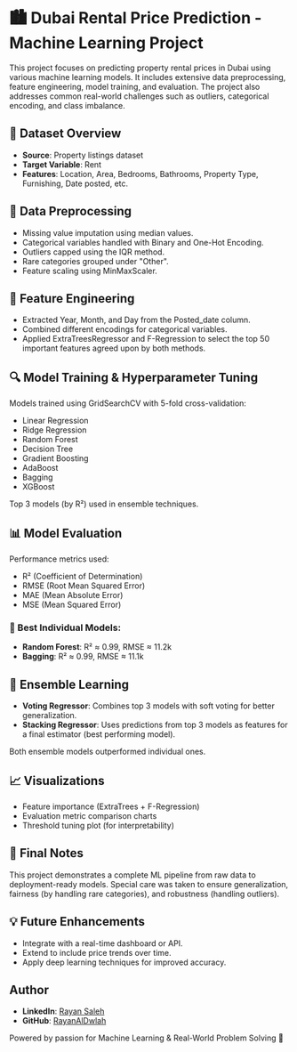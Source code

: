 # 🏙️ Dubai Rental Price Prediction - Machine Learning Project

This project focuses on predicting property rental prices in Dubai using various machine learning models. It includes extensive data preprocessing, feature engineering, model training, and evaluation. The project also addresses common real-world challenges such as outliers, categorical encoding, and class imbalance.

## 📂 Dataset Overview

- **Source**: Property listings dataset
- **Target Variable**: Rent
- **Features**: Location, Area, Bedrooms, Bathrooms, Property Type, Furnishing, Date posted, etc.

## 🧹 Data Preprocessing

- Missing value imputation using median values.
- Categorical variables handled with Binary and One-Hot Encoding.
- Outliers capped using the IQR method.
- Rare categories grouped under "Other".
- Feature scaling using MinMaxScaler.

## 🧠 Feature Engineering

- Extracted Year, Month, and Day from the Posted_date column.
- Combined different encodings for categorical variables.
- Applied ExtraTreesRegressor and F-Regression to select the top 50 important features agreed upon by both methods.

## 🔍 Model Training & Hyperparameter Tuning

Models trained using GridSearchCV with 5-fold cross-validation:

- Linear Regression
- Ridge Regression
- Random Forest
- Decision Tree
- Gradient Boosting
- AdaBoost
- Bagging
- XGBoost

Top 3 models (by R²) used in ensemble techniques.

## 📊 Model Evaluation

Performance metrics used:

- R² (Coefficient of Determination)
- RMSE (Root Mean Squared Error)
- MAE (Mean Absolute Error)
- MSE (Mean Squared Error)

### 📌 Best Individual Models:

- **Random Forest**: R² ≈ 0.99, RMSE ≈ 11.2k
- **Bagging**: R² ≈ 0.99, RMSE ≈ 11.1k

## 🤝 Ensemble Learning

- **Voting Regressor**: Combines top 3 models with soft voting for better generalization.
- **Stacking Regressor**: Uses predictions from top 3 models as features for a final estimator (best performing model).

Both ensemble models outperformed individual ones.

## 📈 Visualizations

- Feature importance (ExtraTrees + F-Regression)
- Evaluation metric comparison charts
- Threshold tuning plot (for interpretability)

## 📌 Final Notes

This project demonstrates a complete ML pipeline from raw data to deployment-ready models. Special care was taken to ensure generalization, fairness (by handling rare categories), and robustness (handling outliers).

## 💡 Future Enhancements

- Integrate with a real-time dashboard or API.
- Extend to include price trends over time.
- Apply deep learning techniques for improved accuracy.


## Author
- **LinkedIn**: [Rayan Saleh](https://www.linkedin.com/in/rayan-saleh-b12a3132a)
- **GitHub**: [RayanAlDwlah](https://github.com/RayanAlDwlah)

Powered by passion for Machine Learning & Real-World Problem Solving 🚀
